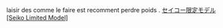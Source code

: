 laisir des comme le faire est recomment perdre poids .
 <a href="http://www.eltratec.com/japanonline.asp?cheap=products-c246.html" title="セイコー限定モデル [Seiko Limited Model]">セイコー限定モデル [Seiko Limited Model]</a>